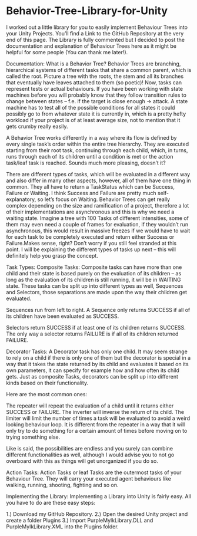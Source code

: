 # Behavior-Tree-Library-for-Unity
I worked out a little library for you to easily implement Behaviour Trees into your Unity Projects. You’ll find a Link to the GitHub Repository at the very end of this page. The Library is fully commented but I decided to post the documentation and explanation of Behaviour Trees here as it might be helpful for some people (You can thank me later!).

Documentation:
What is a Behavior Tree?
Behavior Trees are branching, hierarchical systems of different tasks that share a common parent, which is called the root. Picture a tree with the roots, the stem and all its branches that eventually have leaves attached to them (so poetic)!
Now, tasks can represent tests or actual behaviours. If you have been working with state machines before you will probably know that they follow transition rules to change between states – f.e. if the target is close enough -> attack. A state machine has to test all of the possible conditions for all states it could possibly go to from whatever state it is currently in, which is a pretty hefty workload if your project is of at least average size, not to mention that it gets crumby really easily.

A Behavior Tree works differently in a way where its flow is defined by every single task’s order within the entire tree hierarchy. They are executed starting from their root task, continuing through each child, which, in turns, runs through each of its children until a condition is met or the action task/leaf task is reached. Sounds much more pleasing, doesn’t it?

There are different types of tasks, which will be evaluated in a different way and also differ in many other aspects, however, all of them have one thing in common. They all have to return a TaskStatus which can be Success, Failure or Waiting.
I think Success and Failure are pretty much self-explanatory, so let’s focus on Waiting. Behavior Trees can get really complex depending on the size and ramification of a project, therefore a lot of their implementations are asynchronous and this is why we need a waiting state. Imagine a tree with 100 Tasks of different intensities, some of them may even need a couple of frames for evaluation, if they wouldn’t run asynchronous, this would result in massive freezes if we would have to wait for each task to be completely executed and return either Success or Failure.Makes sense, right?
Don’t worry if you still feel stranded at this point. I will be explaining the different types of tasks up next – this will definitely help you grasp the concept.

Task Types:
Composite Tasks:
Composite tasks can have more than one child and their state is based purely on the evaluation of its children – as long as the evaluation of its children is still running, it will be in WAITING state. These tasks can be split up into different types as well, Sequences and Selectors, those separations are made upon the way their children get evaluated.

Sequences run from left to right. A Sequence only returns SUCCESS if all of its children have been evaluated as SUCCESS.

Selectors return SUCCESS if at least one of its children returns SUCCESS. The only way a selector returns FAILURE is if all of its children returned FAILURE.

Decorator Tasks:
A Decorator task has only one child. It may seem strange to rely on a child if there is only one of them but the decorator is special in a way that it takes the state returned by its child and evaluates it based on its own parameters, it can specify for example how and how often its child gets. Just as composite Tasks, decorators can be split up into different kinds based on their functionality.

Here are the most common ones:

The repeater will repeat the evaluation of a child until it returns either SUCCESS or FAILURE.
The inverter will inverse the return of its child.
The limiter will limit the number of times a task will be evaluated to avoid a weird looking behaviour loop. It is different from the repeater in a way that it will only try to do something for a certain amount of times before moving on to trying something else.

Like is said, the possibilities are endless and you surely can combine different functionalities as well, although I would advise you to not go overboard with this as things will get unorganized if you do so.

Action Tasks:
Action Tasks or leaf Tasks are the outermost tasks of your Behaviour Tree. They will carry your executed agent behaviours like walking, running, shooting, fighting and so on.

Implementing the Library:
Implementing a Library into Unity is fairly easy. All you have to do are these easy steps:

1.) Download my GitHub Repository.
2.) Open the desired Unity project and create a folder Plugins
3.) Import PurpleMylkLibrary.DLL and PurpleMylkLibrary.XML into the Plugins folder.
